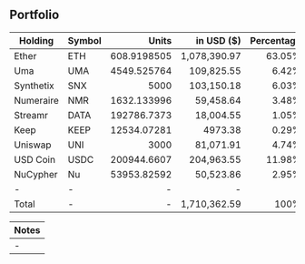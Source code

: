 ## Portfolio

| Holding              | Symbol | Units       | in USD ($)  | Percentage |
|----------------------|--------|-------------:|-------------:|------------:|
| Ether     | ETH    | 608.9198505 | 1,078,390.97 | 63.05%     |
| Uma       | UMA    | 4549.525764 | 109,825.55  | 6.42%      |
| Synthetix | SNX    | 5000        | 103,150.18  | 6.03%      |
| Numeraire | NMR    | 1632.133996 | 59,458.64    | 3.48%      |
| Streamr   | DATA   | 192786.7373 | 18,004.55    | 1.05%      |
| Keep      | KEEP   | 12534.07281 | 4973.38     | 0.29%      |
| Uniswap   | UNI    | 3000        | 81,071.91    | 4.74%      |
| USD Coin  | USDC   | 200944.6607 | 204,963.55  | 11.98%     |
| NuCypher  | Nu     | 53953.82592 | 50,523.86    | 2.95%      |
| -         | -      | -           | -            | -          |
| Total     | -      | -           | 1,710,362.59 | 100%       |

|Notes|
|---|
|-|
